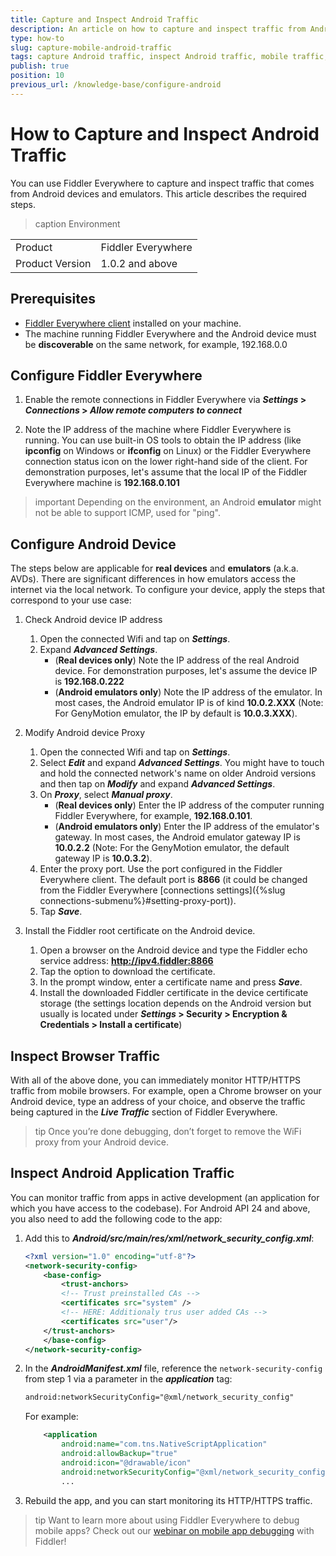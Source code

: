 ```yaml
---
title: Capture and Inspect Android Traffic
description: An article on how to capture and inspect traffic from Android device while using Fiddler Everywhere
type: how-to
slug: capture-mobile-android-traffic
tags: capture Android traffic, inspect Android traffic, mobile traffic, https, Android application, Fiddler Everywhere Android
publish: true
position: 10
previous_url: /knowledge-base/configure-android
---
```


# How to Capture and Inspect Android Traffic

You can use Fiddler Everywhere to capture and inspect traffic that comes from Android devices and emulators. This article describes the required steps.

>caption Environment

|   |   |
|---|---|
| Product  | Fiddler Everywhere  |
| Product Version | 1.0.2 and above  |

## Prerequisites

- [Fiddler Everywhere client](https://www.telerik.com/download/fiddler-everywhere) installed on your machine.
- The machine running Fiddler Everywhere and the Android device must be **discoverable** on the same network, for example, 192.168.0.0

## Configure Fiddler Everywhere

1. Enable the remote connections in Fiddler Everywhere via **_Settings_ > _Connections_ > _Allow remote computers to connect_**

2. Note the IP address of the machine where Fiddler Everywhere is running. You can use built-in OS tools to obtain the IP address (like **ipconfig** on Windows or **ifconfig** on Linux) or the Fiddler Everywhere connection status icon on the lower right-hand side of the client.
For demonstration purposes, let's assume that the local IP of the Fiddler Everywhere machine is **192.168.0.101**

>important Depending on the environment, an Android **emulator** might not be able to support ICMP, used for "ping". 

## Configure Android Device

The steps below are applicable for **real devices** and **emulators** (a.k.a. AVDs). There are significant differences in how emulators access the internet via the local network. To configure your device, apply the steps that correspond to your use case:

1. Check Android device IP address 
    1. Open the connected Wifi and tap on **_Settings_**.
    1. Expand **_Advanced Settings_**.
       - (**Real devices only**) Note the IP address of the real Android device. For demonstration purposes, let's assume the device IP is **192.168.0.222**
       - (**Android emulators only**) Note the IP address of the emulator. In most cases, the Android emulator IP is of kind **10.0.2.XXX** (Note: For GenyMotion emulator, the IP by default is **10.0.3.XXX**).

2. Modify Android device Proxy
    1. Open the connected Wifi and tap on **_Settings_**.
    1. Select **_Edit_** and expand **_Advanced Settings_**. You might have to touch and hold the connected network's name on older Android versions and then tap on **_Modify_** and expand **_Advanced Settings_**.
    1. On **_Proxy_**, select **_Manual proxy_**.
       - (**Real devices only**) Enter the IP address of the computer running Fiddler Everywhere, for example, **192.168.0.101**.
       - (**Android emulators only**) Enter the IP address of the emulator's gateway. In most cases, the Android emulator gateway IP is **10.0.2.2** (Note: For the GenyMotion emulator, the default gateway IP is **10.0.3.2**).
    1. Enter the proxy port. Use the port configured in the Fiddler Everywhere client. The default port is **8866** (it could be changed from the Fiddler Everywhere [connections settings]({%slug connections-submenu%}#setting-proxy-port)).
    1. Tap **_Save_**.

3. Install the Fiddler root certificate on the Android device.
    1. Open a browser on the Android device and type the Fiddler echo service address: **http://ipv4.fiddler:8866**
    1. Tap the option to download the certificate.
    1. In the prompt window, enter a certificate name and press **_Save_**.
    1. Install the downloaded Fiddler certificate in the device certificate storage (the settings location depends on the Android version but usually is located under **_Settings_ > Security > Encryption & Credentials > Install a certificate**)

## Inspect Browser Traffic

With all of the above done, you can immediately monitor HTTP/HTTPS traffic from mobile browsers. For example, open a Chrome browser on your Android device, type an address of your choice, and observe the traffic being captured in the **_Live Traffic_** section of Fiddler Everywhere.

>tip Once you’re done debugging, don’t forget to remove the WiFi proxy from your Android device.

## Inspect Android Application Traffic

You can monitor traffic from apps in active development (an application for which you have access to the codebase). For Android API 24 and above, you also need to add the following code to the app:

1. Add this to **_Android/src/main/res/xml/network_security_config.xml_**:

    ```XML
    <?xml version="1.0" encoding="utf-8"?>
    <network-security-config>
        <base-config>
            <trust-anchors>
            <!-- Trust preinstalled CAs -->
            <certificates src="system" />
            <!-- HERE: Additionaly trus user added CAs -->
            <certificates src="user"/>
        </trust-anchors>
        </base-config>
    </network-security-config>
    ```

1. In the **_AndroidManifest.xml_** file, reference the `network-security-config` from step 1 via a parameter in the **_application_** tag:

    ```XML
    android:networkSecurityConfig="@xml/network_security_config"
    ```

    For example:

    ```XML
        <application
            android:name="com.tns.NativeScriptApplication"
            android:allowBackup="true"
            android:icon="@drawable/icon"
            android:networkSecurityConfig="@xml/network_security_config">
            ...
    ```

1. Rebuild the app, and you can start monitoring its HTTP/HTTPS traffic.

>tip Want to learn more about using Fiddler Everywhere to debug mobile apps? Check out our [webinar on mobile app debugging](https://www.telerik.com/webinars/fiddler/how-to-debug-ios-and-android-mobile-apps-with-fiddler) with Fiddler!
